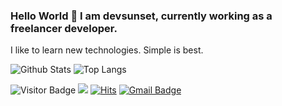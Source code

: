### Hello World 👋 I am devsunset, currently working as a freelancer developer.
I like to learn new technologies. 
Simple is best.

![Github Stats](https://github-readme-stats.vercel.app/api?username=devsunset&count_private=true&show_icons=true&include_all_commits=true&custom_title=devsunset%20github%20stats&hide_border=true&line_height=28)
![Top Langs](https://github-readme-stats.vercel.app/api/top-langs/?username=devsunset&count_private=true&show_icons=true&include_all_commits=true&layout=compact&hide_border=true&langs_count=10)

![Visitor Badge](https://visitor-badge.laobi.icu/badge?page_id=devsunset.devsunset)
![](https://hit.yhype.me/github/profile?user_id=)
[![Hits](https://hits.seeyoufarm.com/api/count/incr/badge.svg?url=https%3A%2F%2Fgithub.com%2Fdevsunset%2Fhit-counter&count_bg=%2379C83D&title_bg=%23555555&icon=&icon_color=%23E7E7E7&title=hits&edge_flat=false)](https://hits.seeyoufarm.com)
[![Gmail Badge](https://img.shields.io/badge/-devsunset@gmail.com-BB001B?style=flat&logo=Gmail&logoColor=white&link=mailto:devsunset@gmail.com)](mailto:devsunset@gmail.com)
<!--
**devsunset/devsunset** is a ✨ _special_ ✨ repository because its `README.md` (this file) appears on your GitHub profile.

Here are some ideas to get you started:

- 🔭 I’m currently working on ...
- 🌱 I’m currently learning ...
- 👯 I’m looking to collaborate on ...
- 🤔 I’m looking for help with ...
- 💬 Ask me about ...
- 📫 How to reach me: ...
- 😄 Pronouns: ...
- ⚡ Fun fact: ...


## What I am doing..

![JavaScript](https://img.shields.io/badge/-JavaScript-323330?style=flat&logo=javascript&logoColor=white)
![Nodejs](https://img.shields.io/badge/-Nodejs-68a063?style=flat&logo=Node.js&logoColor=white)
![Python](https://img.shields.io/badge/-Python-4B8BBE?style=flat&logo=Python&logoColor=white)
![MongoDB](https://img.shields.io/badge/-MongoDB-4DB33D?style=flat&logo=mongodb&logoColor=white)
![Redis](https://img.shields.io/badge/-Redis-D82C20?style=flat&logo=Redis&logoColor=white)
![PostgreSQL](https://img.shields.io/badge/-PostgreSQL-336791?style=flat&logo=postgresql&logoColor=white)
![MySQL](https://img.shields.io/badge/-MySQL-00758F?style=flat&logo=mysql&logoColor=white)
![ElasticSearch](https://img.shields.io/badge/-ElasticSearch-005571?style=flat&logo=elasticsearch&logoColor=white)
![Docker](https://img.shields.io/badge/-Docker-384d54?style=flat&logo=docker&logoColor=white)
![Git](https://img.shields.io/badge/-Git-f34f29?style=flat&logo=git&logoColor=white)
![HTML5](https://img.shields.io/badge/-HTML5-f06529?style=flat&logo=html5&logoColor=white)

-->
